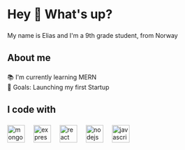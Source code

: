 <h1 align="left">Hey 👋 What's up?</h1>

###

<p align="left">My name is Elias and I'm a 9th grade student, from Norway</p>

###

<h2 align="left">About me</h2>

###

<p align="left">📚 I'm currently learning MERN<br>🎯 Goals: Launching my first Startup</p>

###

<h2 align="left">I code with</h2>

###

<div align="left">
  <img src="https://cdn.jsdelivr.net/gh/devicons/devicon/icons/mongodb/mongodb-original-wordmark.svg" height="40" alt="mongodb logo" />
  <img width="12" />
  <img src="https://cdn.jsdelivr.net/gh/devicons/devicon/icons/express/express-original.svg" height="40" alt="express logo" />
    <img width="12" />     
  <img src="https://cdn.jsdelivr.net/gh/devicons/devicon/icons/react/react-original.svg" height="40" alt="react logo"  />
  <img width="12" />
  <img src="https://cdn.jsdelivr.net/gh/devicons/devicon/icons/nodejs/nodejs-original.svg" height="40" alt="nodejs logo"  />
  <img width="12" />
    <img src="https://cdn.jsdelivr.net/gh/devicons/devicon/icons/javascript/javascript-original.svg" height="40" alt="javascript logo"  />
</div>

###
